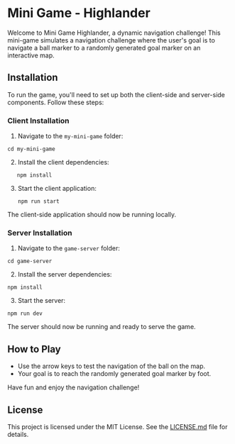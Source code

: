 # Mini Game - Highlander

Welcome to Mini Game Highlander, a dynamic navigation challenge! This mini-game simulates a navigation challenge where the user's goal is to navigate a ball marker to a randomly generated goal marker on an interactive map.

## Installation

To run the game, you'll need to set up both the client-side and server-side components. Follow these steps:

### Client Installation

1. Navigate to the `my-mini-game` folder:

```
cd my-mini-game
```

2. Install the client dependencies:

```
   npm install
```

3. Start the client application:
   ```
   npm run start
   ```


The client-side application should now be running locally.

### Server Installation

1. Navigate to the `game-server` folder:
```
cd game-server
```

2. Install the server dependencies:
```
npm install
```

3. Start the server:
```
npm run dev
```

The server should now be running and ready to serve the game.

## How to Play

- Use the arrow keys to test the navigation of the ball on the map.
- Your goal is to reach the randomly generated goal marker by foot.

Have fun and enjoy the navigation challenge!

## License

This project is licensed under the MIT License. See the [LICENSE.md](LICENSE.md) file for details.
```
